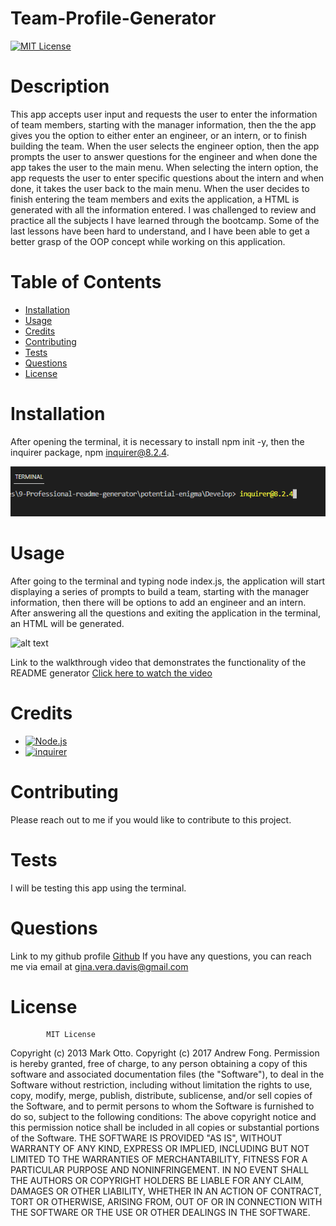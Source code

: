 # Team-Profile-Generator
[![MIT License](https://img.shields.io/badge/-MIT%20License-brightgreen)](https://www.mit.edu/~amini/LICENSE.md)

# Description

This app accepts user input and requests the user to enter the information of team members, starting with the manager information, then the the app gives you the option to either enter an engineer, or an intern, or to finish building the team. When the user selects the engineer option, then the app prompts the user to answer questions for the engineer and when done the app takes the user to the main menu. When selecting the intern option, the app requests the user to enter specific questions about the intern and when done, it takes the user back to the main menu. When the user decides to finish entering the team members and exits the application, a HTML is generated with all the information entered. I was challenged to review and practice all the subjects I have learned through the bootcamp. Some of the last lessons have been hard to understand, and I have been able to get a better grasp of the OOP concept while working on this application.



# Table of Contents

- [Installation](#installation)
- [Usage](#usage)
- [Credits](#credits)
- [Contributing](#contributing)
- [Tests](#tests)
- [Questions](#questions)
- [License](#license)



# Installation
After opening the terminal, it is necessary to install npm init -y, then the inquirer package, npm inquirer@8.2.4.

![alt text](assets/images/inquirer-screenshot.png)



# Usage

After going to the terminal and typing node index.js, the application will start displaying a series of prompts to build a team, starting with the manager information, then there will be options to add an engineer and an intern. After answering all the questions and exiting the application in the terminal, an HTML will be generated.

![alt text](assets/images/terminal-readme.png)

Link to the walkthrough video that demonstrates the functionality of the README generator [Click here to watch the video](https://drive.google.com/file/d/1zGuKZzuoalbatS5zntjUP5z35saLKSWd/view)



# Credits
- [![Node.js](https://img.shields.io/badge/-node.js-blueviolet)](https://nodejs.org/en/)
- [![inquirer](https://img.shields.io/badge/-inquirer-ff69b4)](https://www.npmjs.com/package/inquirer)



# Contributing
Please reach out to me if you would like to contribute to this project.



# Tests
I will be testing this app using the terminal.



# Questions
Link to my github profile [Github](https://github.com/ginitadavis/)
If you have any questions, you can reach me via email at gina.vera.davis@gmail.com



# License

            
            MIT License

Copyright (c) 2013 Mark Otto.
Copyright (c) 2017 Andrew Fong.
Permission is hereby granted, free of charge, to any person obtaining a copy of this software and associated documentation files (the "Software"), to deal in the Software without restriction, including without limitation the rights to use, copy, modify, merge, publish, distribute, sublicense, and/or sell copies of the Software, and to permit persons to whom the Software is furnished to do so, subject to the following conditions:
The above copyright notice and this permission notice shall be included in all copies or substantial portions of the Software.
THE SOFTWARE IS PROVIDED "AS IS", WITHOUT WARRANTY OF ANY KIND, EXPRESS OR IMPLIED, INCLUDING BUT NOT LIMITED TO THE WARRANTIES OF MERCHANTABILITY, FITNESS FOR A PARTICULAR PURPOSE AND NONINFRINGEMENT. IN NO EVENT SHALL THE AUTHORS OR COPYRIGHT HOLDERS BE LIABLE FOR ANY CLAIM, DAMAGES OR OTHER LIABILITY, WHETHER IN AN ACTION OF CONTRACT, TORT OR OTHERWISE, ARISING FROM, OUT OF OR IN CONNECTION WITH THE SOFTWARE OR THE USE OR OTHER DEALINGS IN THE SOFTWARE.



    